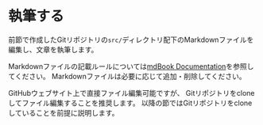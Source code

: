 # 執筆する

前節で作成したGitリポジトリの`src/`ディレクトリ配下のMarkdownファイルを編集し、文章を執筆します。

Markdownファイルの記載ルールについては[mdBook Documentation]を参照してください。
Markdownファイルは必要に応じて追加・削除してください。

GitHubウェブサイト上で直接ファイル編集可能ですが、
Gitリポジトリをcloneしてファイル編集することを推奨します。
以降の節ではGitリポジトリをcloneしていることを前提に説明します。

[mdbook Documentation]: https://rust-lang.github.io/mdBook/
